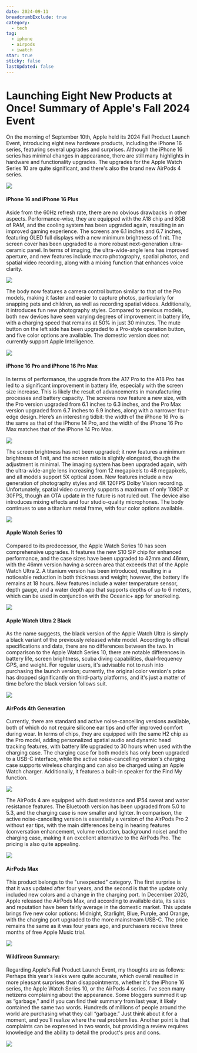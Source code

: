 ```yaml
---
date: 2024-09-11
breadcrumbExclude: true
category:
  - tech
tag:
  - iphone
  - airpods
  - iwatch
star: true
sticky: false
lastUpdated: false
---
```


# Launching Eight New Products at Once! Summary of Apple's Fall 2024 Event

On the morning of September 10th, Apple held its 2024 Fall Product Launch Event, introducing eight new hardware products, including the iPhone 16 series, featuring several upgrades and surprises. Although the iPhone 16 series has minimal changes in appearance, there are still many highlights in hardware and functionality upgrades. The upgrades for the Apple Watch Series 10 are quite significant, and there's also the brand new AirPods 4 series.

![](./image-1.png)

#### iPhone 16 and iPhone 16 Plus

Aside from the 60Hz refresh rate, there are no obvious drawbacks in other aspects. Performance-wise, they are equipped with the A18 chip and 8GB of RAM, and the cooling system has been upgraded again, resulting in an improved gaming experience. The screens are 6.1 inches and 6.7 inches, featuring OLED full displays with a new minimum brightness of 1 nit. The screen cover has been upgraded to a more robust next-generation ultra-ceramic panel. In terms of imaging, the ultra-wide-angle lens has improved aperture, and new features include macro photography, spatial photos, and spatial video recording, along with a mixing function that enhances voice clarity.

![](./image-2.png)

The body now features a camera control button similar to that of the Pro models, making it faster and easier to capture photos, particularly for snapping pets and children, as well as recording spatial videos. Additionally, it introduces fun new photography styles. Compared to previous models, both new devices have seen varying degrees of improvement in battery life, with a charging speed that remains at 50% in just 30 minutes. The mute button on the left side has been upgraded to a Pro-style operation button, and five color options are available. The domestic version does not currently support Apple Intelligence. 

![](./image-3.png)

#### iPhone 16 Pro and iPhone 16 Pro Max

In terms of performance, the upgrade from the A17 Pro to the A18 Pro has led to a significant improvement in battery life, especially with the screen size increase. This is likely the result of advancements in manufacturing processes and battery capacity. The screens now feature a new size, with the Pro version upgraded from 6.1 inches to 6.3 inches, and the Pro Max version upgraded from 6.7 inches to 6.9 inches, along with a narrower four-edge design. Here’s an interesting tidbit: the width of the iPhone 16 Pro is the same as that of the iPhone 14 Pro, and the width of the iPhone 16 Pro Max matches that of the iPhone 14 Pro Max.

![](./image-4.png)

The screen brightness has not been upgraded; it now features a minimum brightness of 1 nit, and the screen ratio is slightly elongated, though the adjustment is minimal. The imaging system has been upgraded again, with the ultra-wide-angle lens increasing from 12 megapixels to 48 megapixels, and all models support 5X optical zoom. New features include a new generation of photography styles and 4K 120FPS Dolby Vision recording. Unfortunately, spatial video currently supports a maximum of only 1080P at 30FPS, though an OTA update in the future is not ruled out. The device also introduces mixing effects and four studio-quality microphones. The body continues to use a titanium metal frame, with four color options available.

![](./image-5.png)

#### Apple Watch Series 10

Compared to its predecessor, the Apple Watch Series 10 has seen comprehensive upgrades. It features the new S10 SIP chip for enhanced performance, and the case sizes have been upgraded to 42mm and 46mm, with the 46mm version having a screen area that exceeds that of the Apple Watch Ultra 2. A titanium version has been introduced, resulting in a noticeable reduction in both thickness and weight; however, the battery life remains at 18 hours. New features include a water temperature sensor, depth gauge, and a water depth app that supports depths of up to 6 meters, which can be used in conjunction with the Oceanic+ app for snorkeling.

![](./image-6.png)

#### Apple Watch Ultra 2 Black

As the name suggests, the black version of the Apple Watch Ultra is simply a black variant of the previously released white model. According to official specifications and data, there are no differences between the two. In comparison to the Apple Watch Series 10, there are notable differences in battery life, screen brightness, scuba diving capabilities, dual-frequency GPS, and weight. For regular users, it's advisable not to rush into purchasing the launch version; currently, the original color version's price has dropped significantly on third-party platforms, and it's just a matter of time before the black version follows suit.

![](./image-8.png)

#### AirPods 4th Generation

Currently, there are standard and active noise-cancelling versions available, both of which do not require silicone ear tips and offer improved comfort during wear. In terms of chips, they are equipped with the same H2 chip as the Pro model, adding personalized spatial audio and dynamic head tracking features, with battery life upgraded to 30 hours when used with the charging case. The charging case for both models has only been upgraded to a USB-C interface, while the active noise-cancelling version's charging case supports wireless charging and can also be charged using an Apple Watch charger. Additionally, it features a built-in speaker for the Find My function.

![](./image-9.png)

The AirPods 4 are equipped with dust resistance and IP54 sweat and water resistance features. The Bluetooth version has been upgraded from 5.0 to 5.3, and the charging case is now smaller and lighter. In comparison, the active noise-cancelling version is essentially a version of the AirPods Pro 2 without ear tips, with the main differences being in hearing features (conversation enhancement, volume reduction, background noise) and the charging case, making it an excellent alternative to the AirPods Pro. The pricing is also quite appealing.

![](./image-10.png)

#### AirPods Max

This product belongs to the "unexpected" category. The first surprise is that it was updated after four years, and the second is that the update only included new colors and a change in the charging port. In December 2020, Apple released the AirPods Max, and according to available data, its sales and reputation have been fairly average in the domestic market. This update brings five new color options: Midnight, Starlight, Blue, Purple, and Orange, with the charging port upgraded to the more mainstream USB-C. The price remains the same as it was four years ago, and purchasers receive three months of free Apple Music trial.

![](./image-11.png)

#### Wildfireon Summary:

Regarding Apple's Fall Product Launch Event, my thoughts are as follows: Perhaps this year's leaks were quite accurate, which overall resulted in more pleasant surprises than disappointments, whether it's the iPhone 16 series, the Apple Watch Series 10, or the AirPods 4 series. I’ve seen many netizens complaining about the appearance. Some bloggers summed it up as “garbage,” and if you can find their summary from last year, it likely contained the same two words. Hundreds of millions of people around the world are purchasing what they call “garbage.” Just think about it for a moment, and you'll realize where the real problem lies. Another point is that complaints can be expressed in two words, but providing a review requires knowledge and the ability to detail the product's pros and cons.

![](./image-12.png)

